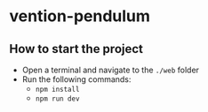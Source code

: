 # vention-pendulum

## How to start the project

- Open a terminal and navigate to the `./web` folder
- Run the following commands:
  - `npm install`
  - `npm run dev`